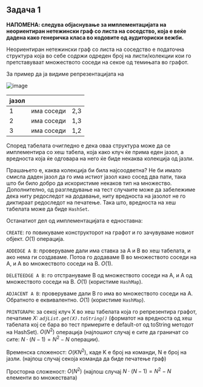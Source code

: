 ## Задача 1

**НАПОМЕНА: следува објаснување за имплементацијата на неориентиран нетежински граф со листа на соседство, која е веќе дадена како генеричка класа во кодовите од аудиториски вежби.**

Неориентиран нетежински граф со листа на соседство е податочна структура која во себе содржи одреден број на листи/колекции кои го претставуваат множеството соседи на секое од темињата во графот.

За пример да ја видиме репрезентацијата на 

![image](https://github.com/afilipovski/APS-labs-2023-24/assets/69673676/5674e6f3-1153-49bf-90ca-27cc554438c1)


| јазол |            |     |
|-------|------------|-----|
| 1     | има соседи | 2,3 |
| 2     | има соседи | 1,3 |
| 3     | има соседи | 1,2 |

Според табелата очигледно е дека оваа структура може да се имплементира со хеш табела, која како клуч ќе прима еден јазол, а вредноста која ќе одговара на него ќе биде некаква колекција од јазли.

Прашањето е, каква колекција би била најсоодветна? Не би имало смисла даден јазол да го има истиот јазол како сосед два пати, така што би било добро да искористиме некаков тип на множество. Дополнително, од разгледување на тест случаите може да забележиме дека ниту редоследот на додавање, ниту вредноста на јазолот не го диктираат редоследот на печатење. Така што, вредноста на хеш табелата може да биде `HashSet`.

Останатиот дел од имплементацијата е едноставна:

`CREATE`: го повикуваме конструкторот на графот и го зачувуваме новиот објект. $O(1)$ операција.

`ADDEDGE A B`: проверуваме дали има ставка за A и B во хеш табелата, и ако нема ги создаваме. Потоа го додаваме B во множеството соседи на A, и A во множеството соседи на B. $O(1)$.

`DELETEEDGE A B`: го отстрануваме B од множеството соседи на A, и A од множеството соседи на B. $O(1)$ (користиме `HashMap`).

`ADJACENT A B`: проверуваме дали B го има во множеството соседи на A. Обратното е еквивалентно. $O(1)$ (користиме `HashMap`).

`PRINTGRAPH`: за секој клуч X во хеш табелата која го репрезентира графот, печатиме *X: `adjList.get(X).toString()`* (форматот на вредноста од хеш табелата кој се бара во тест примерите е default-от од toString методот на HashSet). $O(N^2)$ операција (најлошиот случај е сите да граничат со сите: $N\cdot(N-1)=N^2-N$ операции).
 
Временска сложеност: $O(KN^2)$, каде K е број на команди, N е број на јазли. (најлош случај секоја команда да биде печатење граф)

Просторна сложеност: $O(N^2)$ (најлош случај $N\cdot(N-1)=N^2-N$ елементи во множествата)

